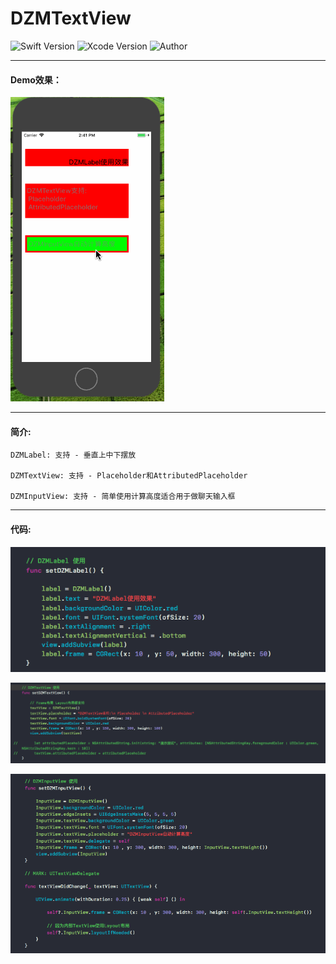 # DZMTextView

![Swift Version](https://img.shields.io/badge/Swift-4.1-orange.svg)
![Xcode Version](https://img.shields.io/badge/Xcode-9.4-orange.svg)
![Author](https://img.shields.io/badge/Author-DZM-blue.svg)
***
#### Demo效果：

![Demo效果](gif_0.gif)

***
#### 简介:

    DZMLabel: 支持 - 垂直上中下摆放
    
    DZMTextView: 支持 - Placeholder和AttributedPlaceholder
    
    DZMInputView: 支持 - 简单使用计算高度适合用于做聊天输入框
    
***
#### 代码:

![代码浏览1](code_0.png)

![代码浏览2](code_1.png)

![代码浏览3](code_2.png)
